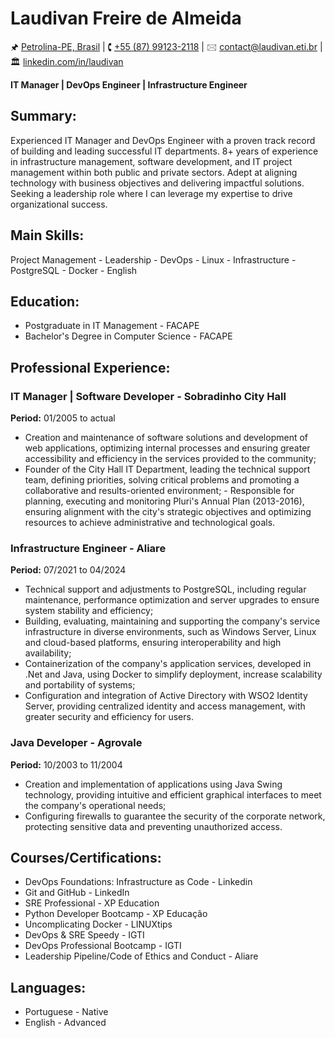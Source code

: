 # Laudivan Freire de Almeida
🖈 [Petrolina-PE, Brasil](https://www.google.com/maps/place/Petrolina,+PE) | 🕻 [\+55 (87) 99123-2118](tel:+5587991232118) | 🖂 [contact@laudivan.eti.br](mailto:contact@laudivan.eti.br) | 🏛 [linkedin.com/in/laudivan](http://linkedin.com/in/laudivan)

**IT Manager | DevOps Engineer | Infrastructure Engineer**

## Summary: 
Experienced IT Manager and DevOps Engineer with a proven track record of building and leading successful IT departments. 8+ years of experience in infrastructure management, software development, and IT project management within both public and private sectors. Adept at aligning technology with business objectives and delivering impactful solutions. Seeking a leadership role where I can leverage my expertise to drive organizational success.

## Main Skills: 
Project Management - Leadership - DevOps - Linux - Infrastructure - PostgreSQL - Docker - English 

## Education: 
- Postgraduate in IT Management - FACAPE 
- Bachelor's Degree in Computer Science - FACAPE 

## Professional Experience: 
### IT Manager | Software Developer - Sobradinho City Hall 
**Period:** 01/2005 to actual
- Creation and maintenance of software solutions and development of web applications, optimizing internal processes and ensuring greater accessibility and efficiency in the services provided to the community; 
- Founder of the City Hall IT Department, leading the technical support team, defining priorities, solving critical problems and promoting a collaborative and results-oriented environment; - Responsible for planning, executing and monitoring Pluri's Annual Plan (2013-2016), ensuring alignment with the city's strategic objectives and optimizing resources to achieve administrative and technological goals. 
### Infrastructure Engineer - Aliare 
**Period:** 07/2021 to 04/2024 
- Technical support and adjustments to PostgreSQL, including regular maintenance, performance optimization and server upgrades to ensure system stability and efficiency; 
- Building, evaluating, maintaining and supporting the company's service infrastructure in diverse environments, such as Windows Server, Linux and cloud-based platforms, ensuring interoperability and high availability; 
- Containerization of the company's application services, developed in .Net and Java, using Docker to simplify deployment, increase scalability and portability of systems; 
- Configuration and integration of Active Directory with WSO2 Identity Server, providing centralized identity and access management, with greater security and efficiency for users. 
### Java Developer - Agrovale 
**Period:** 10/2003 to 11/2004 
- Creation and implementation of applications using Java Swing technology, providing intuitive and efficient graphical interfaces to meet the company's operational needs; 
- Configuring firewalls to guarantee the security of the corporate network, protecting sensitive data and preventing unauthorized access. 
## Courses/Certifications: 
- DevOps Foundations: Infrastructure as Code - Linkedin
- Git and GitHub - LinkedIn 
- SRE Professional - XP Education 
- Python Developer Bootcamp - XP Educação 
- Uncomplicating Docker - LINUXtips 
- DevOps & SRE Speedy - IGTI 
- DevOps Professional Bootcamp - IGTI 
- Leadership Pipeline/Code of Ethics and Conduct - Aliare 
## Languages: 
- Portuguese - Native 
- English - Advanced
